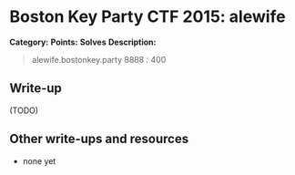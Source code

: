 # Boston Key Party CTF 2015: alewife

**Category:** 
**Points:** 
**Solves** 
**Description:**

> alewife.bostonkey.party 8888 : 400

## Write-up

(TODO)

## Other write-ups and resources

* none yet
